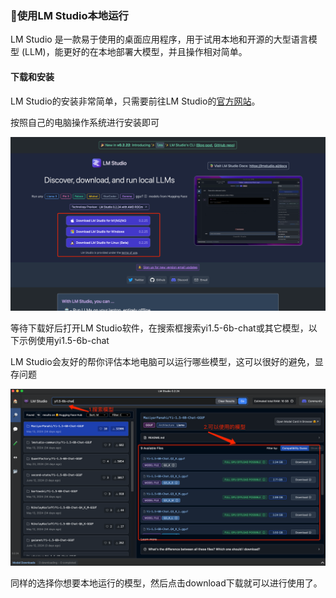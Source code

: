 ### 🌟使用LM Studio本地运行

LM Studio 是一款易于使用的桌面应用程序，用于试用本地和开源的大型语言模型 (LLM)，能更好的在本地部署大模型，并且操作相对简单。

#### 下载和安装

LM Studio的安装非常简单，只需要前往LM Studio的[官方网站](https://lmstudio.ai/)。

按照自己的电脑操作系统进行安装即可

![image-20240615144405423](../../../assets/LM_Studio-0.png)

等待下载好后打开LM Studio软件，在搜索框搜索yi1.5-6b-chat或其它模型，以下示例使用yi1.5-6b-chat

LM Studio会友好的帮你评估本地电脑可以运行哪些模型，这可以很好的避免，显存问题

![image-20240615144405423](../../../assets/LM_Studio-1.png)

同样的选择你想要本地运行的模型，然后点击download下载就可以进行使用了。
